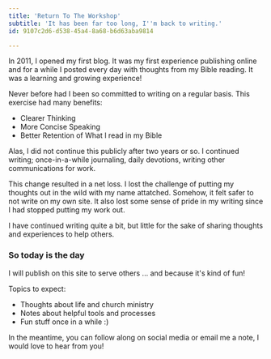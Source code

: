 ```yaml
---
title: 'Return To The Workshop'
subtitle: 'It has been far too long, I''m back to writing.'
id: 9107c2d6-d538-45a4-8a68-b6d63aba9814

---
```

In 2011, I opened my first blog. It was my first experience publishing online and for a while I posted every day with thoughts from my Bible reading. It was a learning and growing experience!  

Never before had I been so committed to writing on a regular basis. This exercise had many benefits:  

- Clearer Thinking
- More Concise Speaking
- Better Retention of What I read in my Bible

Alas, I did not continue this publicly after two years or so. I continued writing; once-in-a-while journaling, daily devotions, writing other communications for work.  

This change resulted in a net loss. I lost the challenge of putting my thoughts out in the wild with my name attatched. Somehow, it felt safer to not write on my own site. It also lost some sense of pride in my writing since I had stopped putting my work out.  

I have continued writing quite a bit, but little for the sake of sharing thoughts and experiences to help others.  

### So today is the day

I will publish on this site to serve others ... and because it's kind of fun!  

Topics to expect:

- Thoughts about life and church ministry
- Notes about helpful tools and processes
- Fun stuff once in a while :)

In the meantime, you can follow along on social media or email me a note, I would love to hear from you!
